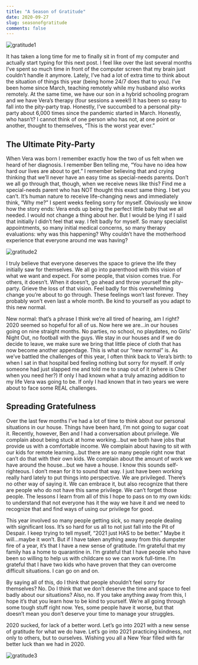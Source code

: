 ```yaml
---
title: "A Season of Gratitude"
date: 2020-09-27
slug: seasonofgratitude
comments: false
---
```


![gratitude1](/gratitude/gratitude1.jpg)

It has taken a long time for me to finally sit in front of my computer and actually start typing for this next post.  I feel like over the last several months I’ve spent so much time in front of the computer screen that my brain just couldn’t handle it anymore.  Lately, I’ve had a lot of extra time to think about the situation of things this year (being home 24/7 does that to you).  I’ve been home since March, teaching remotely while my husband also works remotely.  At the same time, we have our son in a hybrid schooling program and we have Vera’s therapy (four sessions a week!)  It has been so easy to fall into the pity-party trap.  Honestly, I’ve succumbed to a personal pity-party about 6,000 times since the pandemic started in March. Honestly, who hasn’t?  I cannot think of one person who has not, at one point or another, thought to themselves, “This is the worst year ever.” 

## The Ultimate Pity-Party

When Vera was born I remember exactly how the two of us felt when we heard of her diagnosis.  I remember Ben telling me, “You have no idea how hard our lives are about to get.”  I remember believing that and crying thinking that we’ll never have an easy time as special-needs parents.  Don’t we all go through that, though, when we receive news like this?  Find me a special-needs parent who has NOT thought this exact same thing.  I bet you can’t.  It’s human nature to receive life-changing news and immediately think, “Why me?”  I spent weeks feeling sorry for myself.  Obviously we know how the story ends: Vera ends up being the perfect little baby that we all needed.  I would not change a thing about her.  But I would be lying if I said that initially I didn’t feel that way.  I felt badly for myself.  So many specialist appointments, so many initial medical concerns, so many therapy evaluations: why was this happening?  Why couldn’t have the motherhood experience that everyone around me was having?

![gratitude2](/gratitude/gratitude2.jpg)

I truly believe that everyone deserves the space to grieve the life they initially saw for themselves.  We all go into parenthood with this vision of what we want and expect.  For some people, that vision comes true.  For others, it doesn’t.  When it doesn’t, go ahead and throw yourself the pity-party.  Grieve the loss of that vision.  Feel badly for this overwhelming change you’re about to go through.  These feelings won’t last forever.  They probably won’t even last a whole month. Be kind to yourself as you adapt to this new normal.

New normal: that’s a phrase I think we’re all tired of hearing, am I right?  2020 seemed so hopeful for all of us.  Now here we are...in our houses going on nine straight months.  No parties, no school, no playdates, no Girls’ Night Out, no football with the guys.  We stay in our houses and if we do decide to leave, we make sure we bring that little piece of cloth that has now become another appendage.  This is what our “new normal” is.  As we’ve battled the challenges of this year, I often think back to Vera’s birth: to when I sat in that hospital bed feeling nothing but sorry for myself.  If only someone had just slapped me and told me to snap out of it (where is Cher when you need her?)  If only I had known what a truly amazing addition to my life Vera was going to be.  If only I had known that in two years we were about to face some REAL challenges.  

## Spreading Gratefulness

Over the last few months I’ve had a lot of time to think about our personal situations in our house.  Things have been hard, I’m not going to sugar coat it.  Recently, however, Ben and I had a conversation about privilege.  We complain about being stuck at home working...but we both have jobs that provide us with a comfortable income.  We complain about having to sit with our kids for remote learning...but there are so many people right now that can’t do that with their own kids.  We complain about the amount of work we have around the house...but we have a house.  I know this sounds self-righteous.  I don’t mean for it to sound that way.  I just have been working really hard lately to put things into perspective.  We are privileged.  There’s no other way of saying it.  We can embrace it, but also recognize that there are people who do not have this same privilege.  We can’t forget those people.  The lessons I learn from all of this I hope to pass on to my own kids: to understand that not everyone has it the way we have it and we need to recognize that and find ways of using our privilege for good.

This year involved so many people getting sick, so many people dealing with significant loss.  It’s so hard for us all to not just fall into the Pit of Despair.  I keep trying to tell myself, “2021 just HAS to be better.”  Maybe it will...maybe it won’t.  But if I have taken anything away from this dumpster fire of a year, it’s that I have a new sense of gratitude.  I’m grateful that my family has a home to quarantine in.  I’m grateful that I have people who have been so willing to help us with childcare so we can work full-time.  I’m grateful that I have two kids who have proven that they can overcome difficult situations.  I can go on and on.

By saying all of this, do I think that people shouldn’t feel sorry for themselves?  No.  Do I think that we don’t deserve the time and space to feel badly about our situations?  Also, no.  If you take anything away from this, I hope it’s that you learn how to be kind to yourself.  We’re all going through some tough stuff right now.  Yes, some people have it worse, but that doesn’t mean you don’t deserve your time to manage your struggles.  

2020 sucked, for lack of a better word.  Let’s go into 2021 with a new sense of gratitude for what we do have.  Let’s go into 2021 practicing kindness, not only to others, but to ourselves.  Wishing you all a New Year filled with far better luck than we had in 2020.

![gratitude3](/gratitude/gratitude3.jpg)